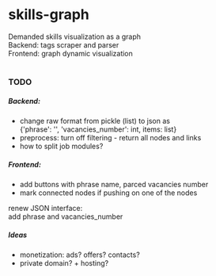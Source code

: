 # skills-graph
  Demanded skills visualization as a graph\
  Backend: tags scraper and parser\
  Frontend: graph dynamic visualization 

#
### TODO
##### Backend:
* change raw format from pickle (list) to json as \
{'phrase': '', 'vacancies_number': int, items: list}
* preprocess: turn off filtering - return all nodes and links
* how to split job modules?

##### Frontend:
* add buttons with phrase name, parced vacancies number
* mark connected nodes if pushing on one of the nodes

renew JSON interface:\
add phrase and vacancies_number

##### Ideas
* monetization: ads? offers? contacts?
* private domain? + hosting?
